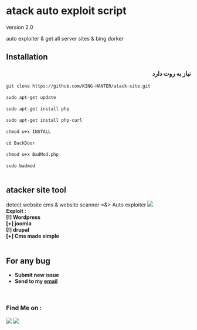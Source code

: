 <h1> atack auto exploit script </h1>
version 2.0

auto exploiter & get all server sites & bing dorker 
<br>

<h2>Installation</h2>
<div dir="rtl">
<h3>نیاز به روت دارد
</div>
<code>git clone https://github.com/KING-HANTER/atack-site.git</code><br><br>
<code>sudo apt-get update</code><br><br>
<code>sudo apt-get install php</code><br><br>
<code>sudo apt-get install php-curl</code><br><br>
<code>chmod u+x INSTALL</code><br><br>
<code>cd BackDoor</code><br><br>
<code>chmod u+x BadMod.php</code><br><br>
<code>sudo badmod</code><br><br>


<h2>atacker site tool</h2>
detect website cms & website scanner  =&> Auto exploiter 
<img src="https://f.top4top.io/p_21322nq4r1.jpg" style="max-width:100%;">
<br>
<b> Exploit : <br>
<b> [!] Wordpress <br>
<b> [+] joomla <br>
<b> [!] drupal <br>
<b> [+] Cms made simple <br>
<br>

<h2>For any bug</h2>
<ul>
<li>Submit new issue</li>
<li>Send to my <a href="king.hanter129@gmail.com">email</a></li>
</ul>
<br>

### Find Me on :
<p align="left">
  <a href="https://github.com/KING-HANTER" target="_blank"><img src="https://img.shields.io/badge/Github-king hanter-green?style=for-the-badge&logo=github"></a>
  <a href="https://www.instagram.com/hamid_rezakh1399" target="_blank"><img src="https://img.shields.io/badge/IG-%40king hanter-red?style=for-the-badge&logo=instagram"></a>
</p>


